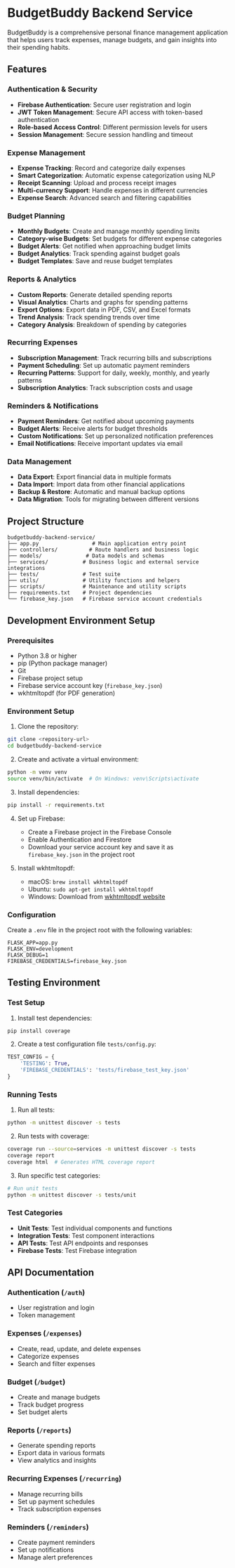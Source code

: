 # BudgetBuddy Backend Service

BudgetBuddy is a comprehensive personal finance management application that helps users track expenses, manage budgets, and gain insights into their spending habits.

## Features

### Authentication & Security
- **Firebase Authentication**: Secure user registration and login
- **JWT Token Management**: Secure API access with token-based authentication
- **Role-based Access Control**: Different permission levels for users
- **Session Management**: Secure session handling and timeout

### Expense Management
- **Expense Tracking**: Record and categorize daily expenses
- **Smart Categorization**: Automatic expense categorization using NLP
- **Receipt Scanning**: Upload and process receipt images
- **Multi-currency Support**: Handle expenses in different currencies
- **Expense Search**: Advanced search and filtering capabilities

### Budget Planning
- **Monthly Budgets**: Create and manage monthly spending limits
- **Category-wise Budgets**: Set budgets for different expense categories
- **Budget Alerts**: Get notified when approaching budget limits
- **Budget Analytics**: Track spending against budget goals
- **Budget Templates**: Save and reuse budget templates

### Reports & Analytics
- **Custom Reports**: Generate detailed spending reports
- **Visual Analytics**: Charts and graphs for spending patterns
- **Export Options**: Export data in PDF, CSV, and Excel formats
- **Trend Analysis**: Track spending trends over time
- **Category Analysis**: Breakdown of spending by categories

### Recurring Expenses
- **Subscription Management**: Track recurring bills and subscriptions
- **Payment Scheduling**: Set up automatic payment reminders
- **Recurring Patterns**: Support for daily, weekly, monthly, and yearly patterns
- **Subscription Analytics**: Track subscription costs and usage

### Reminders & Notifications
- **Payment Reminders**: Get notified about upcoming payments
- **Budget Alerts**: Receive alerts for budget thresholds
- **Custom Notifications**: Set up personalized notification preferences
- **Email Notifications**: Receive important updates via email

### Data Management
- **Data Export**: Export financial data in multiple formats
- **Data Import**: Import data from other financial applications
- **Backup & Restore**: Automatic and manual backup options
- **Data Migration**: Tools for migrating between different versions

## Project Structure

```
budgetbuddy-backend-service/
├── app.py                 # Main application entry point
├── controllers/          # Route handlers and business logic
├── models/              # Data models and schemas
├── services/           # Business logic and external service integrations
├── tests/              # Test suite
├── utils/              # Utility functions and helpers
├── scripts/            # Maintenance and utility scripts
├── requirements.txt    # Project dependencies
└── firebase_key.json   # Firebase service account credentials
```


## Development Environment Setup

### Prerequisites
- Python 3.8 or higher
- pip (Python package manager)
- Git
- Firebase project setup
- Firebase service account key (`firebase_key.json`)
- wkhtmltopdf (for PDF generation)

### Environment Setup

1. Clone the repository:
```bash
git clone <repository-url>
cd budgetbuddy-backend-service
```

2. Create and activate a virtual environment:
```bash
python -m venv venv
source venv/bin/activate  # On Windows: venv\Scripts\activate
```

3. Install dependencies:
```bash
pip install -r requirements.txt
```

4. Set up Firebase:
   - Create a Firebase project in the Firebase Console
   - Enable Authentication and Firestore
   - Download your service account key and save it as `firebase_key.json` in the project root

5. Install wkhtmltopdf:
   - macOS: `brew install wkhtmltopdf`
   - Ubuntu: `sudo apt-get install wkhtmltopdf`
   - Windows: Download from [wkhtmltopdf website](https://wkhtmltopdf.org/downloads.html)

### Configuration

Create a `.env` file in the project root with the following variables:
```env
FLASK_APP=app.py
FLASK_ENV=development
FLASK_DEBUG=1
FIREBASE_CREDENTIALS=firebase_key.json
```

## Testing Environment

### Test Setup

1. Install test dependencies:
```bash
pip install coverage
```

2. Create a test configuration file `tests/config.py`:
```python
TEST_CONFIG = {
    'TESTING': True,
    'FIREBASE_CREDENTIALS': 'tests/firebase_test_key.json'
}
```

### Running Tests

1. Run all tests:
```bash
python -m unittest discover -s tests
```

2. Run tests with coverage:
```bash
coverage run --source=services -m unittest discover -s tests
coverage report
coverage html  # Generates HTML coverage report
```

3. Run specific test categories:
```bash
# Run unit tests
python -m unittest discover -s tests/unit

```

### Test Categories

- **Unit Tests**: Test individual components and functions
- **Integration Tests**: Test component interactions
- **API Tests**: Test API endpoints and responses
- **Firebase Tests**: Test Firebase integration


## API Documentation

### Authentication (`/auth`)
- User registration and login
- Token management

### Expenses (`/expenses`)
- Create, read, update, and delete expenses
- Categorize expenses
- Search and filter expenses

### Budget (`/budget`)
- Create and manage budgets
- Track budget progress
- Set budget alerts

### Reports (`/reports`)
- Generate spending reports
- Export data in various formats
- View analytics and insights

### Recurring Expenses (`/recurring`)
- Manage recurring bills
- Set up payment schedules
- Track subscription expenses

### Reminders (`/reminders`)
- Create payment reminders
- Set up notifications
- Manage alert preferences








